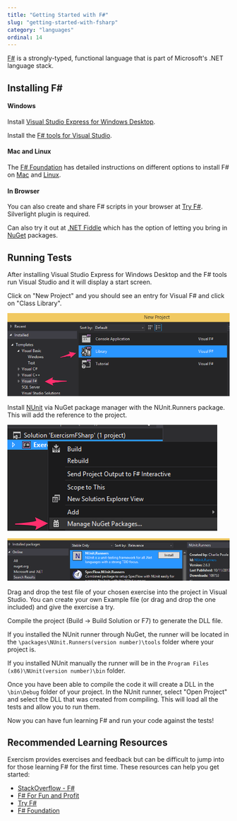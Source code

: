 ```yaml
---
title: "Getting Started with F#"
slug: "getting-started-with-fsharp"
category: "languages"
ordinal: 14
---
```


[F#](http://www.tryfsharp.org/Explore) is a strongly-typed, functional language that is part of Microsoft's .NET language stack.

## Installing F&#35;

#### Windows
Install [Visual Studio Express for Windows Desktop](http://www.visualstudio.com/downloads/download-visual-studio-vs#d-express-windows-desktop).

Install the [F# tools for Visual Studio](http://www.microsoft.com/en-us/download/details.aspx?id=41654).

#### Mac and Linux
The [F# Foundation](http://fsharp.org/) has detailed instructions on different options to install F# on [Mac](http://fsharp.org/use/mac/) and [Linux](http://fsharp.org/use/linux/).

#### In Browser
You can also create and share F# scripts in your browser at [Try F#](http://www.tryfsharp.org/Create). Silverlight plugin is required.

Can also try it out at [.NET Fiddle](https://dotnetfiddle.net/) which has the option of letting you bring in [NuGet](https://www.nuget.org/) packages.

## Running Tests

After installing Visual Studio Express for Windows Desktop and the F# tools run Visual Studio and it will display a start screen.

Click on "New Project" and you should see an entry for Visual F# and click on "Class Library".

![New Project](/app/img/setup/fsharp/newProject.png)

Install [NUnit](http://nunit.org/index.php?p=download) via NuGet package manager with the NUnit.Runners package. This will add the reference to the project.

![NuGet Package Manager](/app/img/setup/fsharp/manageNugetPackages.png)

![Installing NUnit](/app/img/setup/fsharp/installingNunit.png)

Drag and drop the test file of your chosen exercise into the project in Visual Studio. You can create your own Example file (or drag and drop the one included) and give the exercise a try.

Compile the project (Build -> Build Solution or F7) to generate the DLL file.

If you installed the NUnit runner through NuGet, the runner will be located in the ```\packages\NUnit.Runners(version number)\tools``` folder where your project is.

If you installed NUnit manually the runner will be in the ```Program Files (x86)\NUnit(version number)\bin``` folder.

Once you have been able to compile the code it will create a DLL in the ```\bin\Debug``` folder of your project. In the NUnit runner, select "Open Project" and select the DLL that was created from compiling. This will load all the tests and allow you to run them.

Now you can have fun learning F# and run your code against the tests!

## Recommended Learning Resources

Exercism provides exercises and feedback but can be difficult to jump into for those learning F# for the first time. These resources can help you get started:

* [StackOverflow - F#](http://stackoverflow.com/questions/tagged/f%23)
* [F# For Fun and Profit](http://fsharpforfunandprofit.com/)
* [Try F#](http://www.tryfsharp.org/Learn)
* [F# Foundation](http://fsharp.org/)